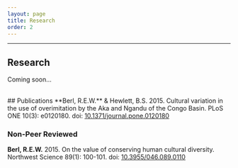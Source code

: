 ```yaml
---
layout: page
title: Research
order: 2
---
```


---
## Research
Coming soon...

<br>
## Publications
**Berl, R.E.W.** & Hewlett, B.S. 2015. Cultural variation in the use of overimitation by the Aka and Ngandu of the Congo Basin. PLoS ONE 10(3): e0120180. doi: <a href="http://dx.doi.org/10.1371/journal.pone.0120180" target="_blank">10.1371/journal.pone.0120180</a>
&nbsp; <a href="http://dx.doi.org/10.1371/journal.pone.0120180" target="_blank"><i class="ai ai-open-access ai-lg"></i></a>
&nbsp; <a href="/public/pdf/berl2015cultural_variation_in_the_use_of_overimitation_by_the_aka_and_ngandu_of_the.pdf" target="_blank"><i class="fa fa-file-pdf-o fa-lg"></i></a>


### Non-Peer Reviewed
**Berl, R.E.W.** 2015. On the value of conserving human cultural diversity. Northwest Science 89(1): 100-101. doi: <a href="http://dx.doi.org/10.3955/046.089.0110" target="_blank">10.3955/046.089.0110</a>
&nbsp; <a href="/public/pdf/berl2015on_the_value_of_conserving_human_cultural_diversity.pdf" target="_blank"><i class="fa fa-file-pdf-o fa-lg"></i></a>
